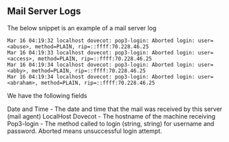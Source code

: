 ## Mail Server Logs

The below snippet is an example of a mail server log

```
Mar 16 04:19:32 localhost dovecot: pop3-login: Aborted login: user=<abuse>, method=PLAIN, rip=::ffff:70.228.46.25
Mar 16 04:19:33 localhost dovecot: pop3-login: Aborted login: user=<access>, method=PLAIN, rip=::ffff:70.228.46.25
Mar 16 04:19:34 localhost dovecot: pop3-login: Aborted login: user=<abby>, method=PLAIN, rip=::ffff:70.228.46.25
Mar 16 04:19:34 localhost dovecot: pop3-login: Aborted login: user=<abraham>, method=PLAIN, rip=::ffff:70.228.46.25 
```

We have the following fields

Date and Time - The date and time that the mail was received by this server (mail agent)
LocalHost Dovecot - The hostname of the machine receiving
Pop3-login - The method called to login (string, string) for username and password. Aborted means unsuccessful login attempt.
